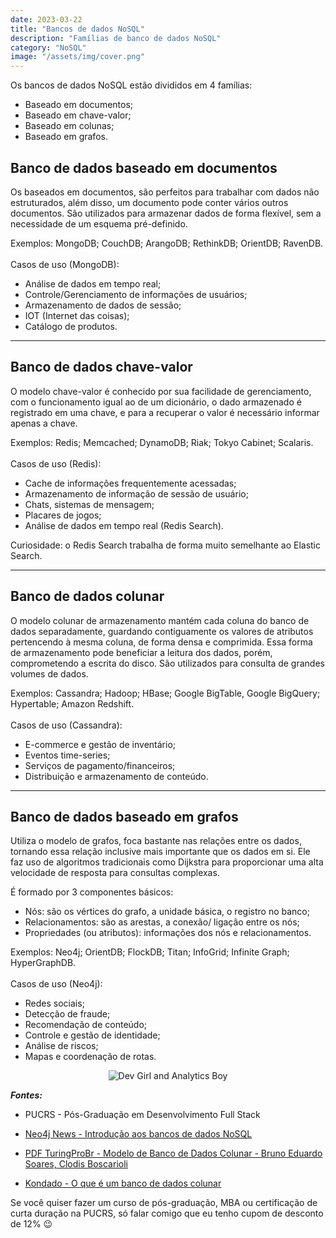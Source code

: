 ```yaml
---
date: 2023-03-22
title: "Bancos de dados NoSQL"
description: "Famílias de banco de dados NoSQL"
category: "NoSQL"
image: "/assets/img/cover.png"
---
```


Os bancos de dados NoSQL estão divididos em 4 famílias:

- Baseado em documentos;
- Baseado em chave-valor;
- Baseado em colunas;
- Baseado em grafos.

## **Banco de dados baseado em documentos**

Os baseados em documentos, são perfeitos para trabalhar com dados não estruturados, além disso, um documento pode conter vários outros documentos. São utilizados para armazenar dados de forma flexível, sem a necessidade de um esquema pré-definido.

Exemplos: MongoDB; CouchDB; ArangoDB; RethinkDB; OrientDB; RavenDB.<br/><br/>
Casos de uso (MongoDB):

- Análise de dados em tempo real;
- Controle/Gerenciamento de informações de usuários;
- Armazenamento de dados de sessão;
- IOT (Internet das coisas);
- Catálogo de produtos.

<hr/>

## **Banco de dados chave-valor**

O modelo chave-valor é conhecido por sua facilidade de gerenciamento, com o funcionamento igual ao de um dicionário, o dado armazenado é registrado em uma chave, e para a recuperar o valor é necessário informar apenas a chave.

Exemplos: Redis; Memcached; DynamoDB; Riak; Tokyo Cabinet; Scalaris.<br/><br/>
Casos de uso (Redis):

- Cache de informações frequentemente acessadas;
- Armazenamento de informação de sessão de usuário;
- Chats, sistemas de mensagem;
- Placares de jogos;
- Análise de dados em tempo real (Redis Search).<br/>

Curiosidade: o Redis Search trabalha de forma muito semelhante ao Elastic Search.

<hr/>

## **Banco de dados colunar**

O modelo colunar de armazenamento mantém cada coluna do banco de dados separadamente, guardando contiguamente os valores de atributos pertencendo à mesma coluna, de forma densa e comprimida. Essa forma de armazenamento pode beneficiar a leitura dos dados, porém, comprometendo a escrita do disco. São utilizados para consulta de grandes volumes de dados.

Exemplos: Cassandra; Hadoop; HBase; Google BigTable, Google BigQuery; Hypertable; Amazon Redshift.<br/><br/>
Casos de uso (Cassandra):

- E-commerce e gestão de inventário;
- Eventos time-series;
- Serviços de pagamento/financeiros;
- Distribuição e armazenamento de conteúdo.

<hr/>

## **Banco de dados baseado em grafos**

Utiliza o modelo de grafos, foca bastante nas relações entre os dados, tornando essa relação inclusive mais importante que os dados em si. Ele faz uso de algoritmos tradicionais como Dijkstra para proporcionar uma alta velocidade de resposta para consultas complexas.

É formado por 3 componentes básicos:

- Nós: são os vértices do grafo, a unidade básica, o registro no banco;
- Relacionamentos: são as arestas, a conexão/ ligação entre os nós;
- Propriedades (ou atributos): informações dos nós e relacionamentos.

Exemplos: Neo4j; OrientDB; FlockDB; Titan; InfoGrid; Infinite Graph; HyperGraphDB.<br/><br/>
Casos de uso (Neo4j):

- Redes sociais;
- Detecção de fraude;
- Recomendação de conteúdo;
- Controle e gestão de identidade;
- Análise de riscos;
- Mapas e coordenação de rotas.

<div class="mediumSize" align="center">

![Dev Girl and Analytics Boy](/assets/img/tech-data.png)

</div>

**_Fontes:_**

- PUCRS - Pós-Graduação em Desenvolvimento Full Stack

- <a href="https://neo4j.com/news/introducao-aos-bancos-de-dados-nosql/" target="_blank" rel="noopener noreferrer">Neo4j News - Introdução aos bancos de dados NoSQL</a>

- <a href="https://turing.pro.br/anais/ERBD-2013/artigos/pesquisa/111410.pdf" target="_blank" rel="noopener noreferrer">PDF TuringProBr - Modelo de Banco de Dados Colunar - Bruno Eduardo Soares, Clodis Boscarioli</a>

- <a href="https://kondado.com.br/blog/blog/2019/10/31/o-que-e-um-banco-de-dados-colunar/" target="_blank" rel="noopener noreferrer">Kondado - O que é um banco de dados colunar</a>

Se você quiser fazer um curso de pós-graduação, MBA ou certificação de curta duração na PUCRS, só falar comigo que eu tenho cupom de desconto de 12% 😉
